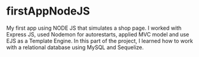# firstAppNodeJS
My first app using NODE JS that simulates a shop page. I worked with Express JS, used Nodemon for autorestarts, applied MVC model and use EJS as a Template Engine. 
In this part of the project, I learned how to work with a relational database using MySQL and Sequelize. 

